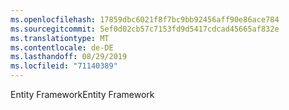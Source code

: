```yaml
---
ms.openlocfilehash: 17859dbc6021f8f7bc9bb92456aff90e86ace784
ms.sourcegitcommit: 5ef0d02cb57c7153fd9d5417cdcad45665af832e
ms.translationtype: MT
ms.contentlocale: de-DE
ms.lasthandoff: 08/29/2019
ms.locfileid: "71140389"
---
```

<span data-ttu-id="af4ca-101">Entity Framework</span><span class="sxs-lookup"><span data-stu-id="af4ca-101">Entity Framework</span></span>